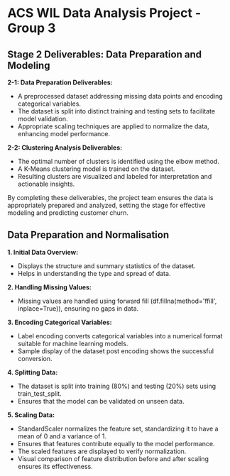 # ACS WIL Data Analysis Project - Group 3

## Stage 2 Deliverables: Data Preparation and Modeling

**2-1: Data Preparation Deliverables:**

- A preprocessed dataset addressing missing data points and encoding categorical variables.
- The dataset is split into distinct training and testing sets to facilitate model validation.
- Appropriate scaling techniques are applied to normalize the data, enhancing model performance.
  

**2-2: Clustering Analysis Deliverables:**

- The optimal number of clusters is identified using the elbow method.
- A K-Means clustering model is trained on the dataset.
- Resulting clusters are visualized and labeled for interpretation and actionable insights.

By completing these deliverables, the project team ensures the data is appropriately prepared and analyzed, setting the stage for effective modeling and predicting customer churn.



## Data Preparation and Normalisation

**1. Initial Data Overview:**
 - Displays the structure and summary statistics of the dataset.
 - Helps in understanding the type and spread of data.

**2. Handling Missing Values:**
 - Missing values are handled using forward fill (df.fillna(method='ffill', inplace=True)), ensuring no gaps in data.

**3. Encoding Categorical Variables:**
 - Label encoding converts categorical variables into a numerical format suitable for machine learning models.
 - Sample display of the dataset post encoding shows the successful conversion.

**4. Splitting Data:**
 - The dataset is split into training (80%) and testing (20%) sets using train_test_split.
 - Ensures that the model can be validated on unseen data.

**5. Scaling Data:**
 - StandardScaler normalizes the feature set, standardizing it to have a mean of 0 and a variance of 1.
 - Ensures that features contribute equally to the model performance.
 - The scaled features are displayed to verify normalization.
 - Visual comparison of feature distribution before and after scaling ensures its effectiveness.
